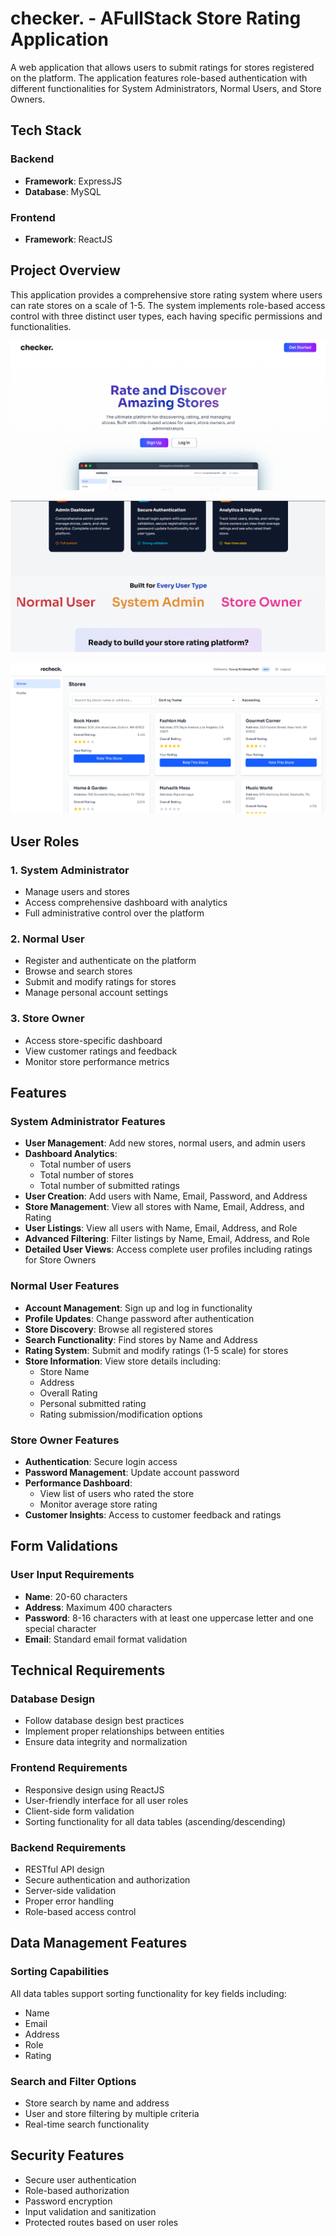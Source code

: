 # checker. - AFullStack Store Rating Application

A web application that allows users to submit ratings for stores registered on the platform. The application features role-based authentication with different functionalities for System Administrators, Normal Users, and Store Owners.

## Tech Stack

### Backend

- **Framework**: ExpressJS
- **Database**: MySQL

### Frontend

- **Framework**: ReactJS

## Project Overview

This application provides a comprehensive store rating system where users can rate stores on a scale of 1-5. The system implements role-based access control with three distinct user types, each having specific permissions and functionalities.

![Landing Page](./client/src/assets/LandingPage1.png)

![Landing Page](./client/src/assets/LandingPage2.png)

![Users Dashboard](./client/src/assets/DashboardPC.png)

## User Roles

### 1. System Administrator

- Manage users and stores
- Access comprehensive dashboard with analytics
- Full administrative control over the platform

### 2. Normal User

- Register and authenticate on the platform
- Browse and search stores
- Submit and modify ratings for stores
- Manage personal account settings

### 3. Store Owner

- Access store-specific dashboard
- View customer ratings and feedback
- Monitor store performance metrics

## Features

### System Administrator Features

- **User Management**: Add new stores, normal users, and admin users
- **Dashboard Analytics**:
  - Total number of users
  - Total number of stores
  - Total number of submitted ratings
- **User Creation**: Add users with Name, Email, Password, and Address
- **Store Management**: View all stores with Name, Email, Address, and Rating
- **User Listings**: View all users with Name, Email, Address, and Role
- **Advanced Filtering**: Filter listings by Name, Email, Address, and Role
- **Detailed User Views**: Access complete user profiles including ratings for Store Owners

### Normal User Features

- **Account Management**: Sign up and log in functionality
- **Profile Updates**: Change password after authentication
- **Store Discovery**: Browse all registered stores
- **Search Functionality**: Find stores by Name and Address
- **Rating System**: Submit and modify ratings (1-5 scale) for stores
- **Store Information**: View store details including:
  - Store Name
  - Address
  - Overall Rating
  - Personal submitted rating
  - Rating submission/modification options

### Store Owner Features

- **Authentication**: Secure login access
- **Password Management**: Update account password
- **Performance Dashboard**:
  - View list of users who rated the store
  - Monitor average store rating
- **Customer Insights**: Access to customer feedback and ratings

## Form Validations

### User Input Requirements

- **Name**: 20-60 characters
- **Address**: Maximum 400 characters
- **Password**: 8-16 characters with at least one uppercase letter and one special character
- **Email**: Standard email format validation

## Technical Requirements

### Database Design

- Follow database design best practices
- Implement proper relationships between entities
- Ensure data integrity and normalization

### Frontend Requirements

- Responsive design using ReactJS
- User-friendly interface for all user roles
- Client-side form validation
- Sorting functionality for all data tables (ascending/descending)

### Backend Requirements

- RESTful API design
- Secure authentication and authorization
- Server-side validation
- Proper error handling
- Role-based access control

## Data Management Features

### Sorting Capabilities

All data tables support sorting functionality for key fields including:

- Name
- Email
- Address
- Role
- Rating

### Search and Filter Options

- Store search by name and address
- User and store filtering by multiple criteria
- Real-time search functionality

## Security Features

- Secure user authentication
- Role-based authorization
- Password encryption
- Input validation and sanitization
- Protected routes based on user roles

